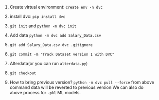 
1. Create virtual environment: `create env -n dvc`
2. install dvc: `pip install dvc`
3. `git init` and `python -m dvc init`
4. Add data `python -m dvc add Salary_Data.csv`
5. `git add Salary_Data.csv.dvc .gitignore`
6. `git commit -m "Track Dataset version 1 with DVC"`
7. Alterdata(or you can run `alterdata.py`)
8. `git checkout`

9. How to bring previous version?
`python -m dvc pull --force` 
from above command data will be reverted to previous version
We can also do above process for `.pkl` ML models.
